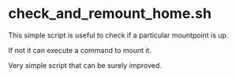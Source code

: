 # check_and_remount_home.sh

This simple script is useful to check if a particular mountpoint is up.

If not it can execute a command to mount it.

Very simple script that can be surely improved.

